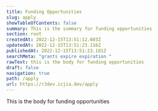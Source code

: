```yaml
---
title: Funding Opportunities
slug: apply
showTableOfContents: false
summary: This is the summary for funding opportunities
section: root
createdAt: 2022-12-15T13:51:12.603Z
updatedAt: 2022-12-15T13:51:23.116Z
publishedAt: 2022-12-15T13:51:23.101Z
searchMeta: "grants expire expiration "
rawText: this is the body for funding opportunities
draft: false
navigation: true
path: /apply
url: https://r3dev.icjia.dev/apply
---
```


This is the body for funding opportunities
